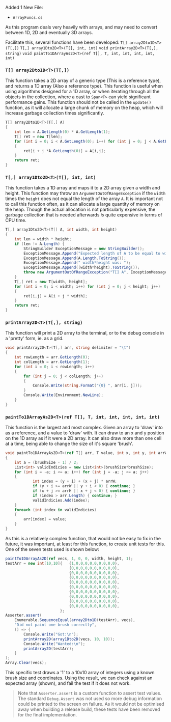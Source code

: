 Added 1 New File:
- `ArrayFuncs.cs`

As this program deals very heavily with arrays, and may need to convert between 1D, 2D and eventually 3D arrays.

Facilitate this, several functions have been developed:
`T[] array2Dto1D<T>(T[,])`
`T[,] array1Dto2D<T>(T[], int, int)`
`void printArray2D<T>(T[,], string)`
`void paintTo1DArrayAs2D<T>(ref T[], T, int, int, int, int, int)`

### `T[] array2Dto1D<T>(T[,])`
This function takes a 2D array of a generic type (This is a reference type), and returns a 1D array (Also a reference type). This function is useful when using algorithms designed for a 1D array, or when iterating through all the objects in the collection, where a cast to `Span<T>` can yield significant performance gains. This function should not be called in the `update()` function, as it will allocate a large chunk of memory on the heap, which will increase garbage collection times significantly.
```cs
T[] array2Dto1D<T>(T[,] A)
{
    int len = A.GetLength(0) * A.GetLength(1);
    T[] ret = new T[len];
    for (int i = 0; i < A.GetLength(0); i++) for (int j = 0; j < A.GetLength(1); j++)
    {
        ret[i + j *A.GetLength(0)] = A[i,j];
    }
    return ret;
}
```

### `T[,] array1Dto2D<T>(T[], int, int)`
This function takes a 1D array and maps it to a 2D array given a width and height. This function may throw an `ArgumentOutOfRangeException` if the `width` times the `height` does not equal the length of the array `A`. It is important not to call this function often, as it can allocate a large quantity of memory on the heap. Though the actual allocation is not particularly expensive, the garbage collection that is needed afterwards *is* quite expensive in terms of CPU time. 
```CS
T[,] array1Dto2D<T>(T[] A, int width, int height)
{
    int len = width * height;
    if (len != A.Length) {
        StringBuilder ExceptionMessage = new StringBuilder();
        ExceptionMessage.Append("Expected length of A to be equal to width*height. A's lenth was: ");
        ExceptionMessage.Append(A.Length.ToString());
        ExceptionMessage.Append(" width*height was: ");
        ExceptionMessage.Append((width*height).ToString());
        throw new ArgumentOutOfRangeException("T[] A", ExceptionMessage.ToString());
    }
    T[,] ret = new T[width, height];
    for (int i = 0; i < width; i++) for (int j = 0; j < height; j++)
    {
        ret[i,j] = A[i + j * width];
    }
    return ret;
}
```

### `printArray2D<T>(T[,], string)`
This function will print a 2D array to the terminal, or to the debug console in a 'pretty' form, ie. as a grid.
```CS
void printArray2D<T>(T[,] arr, string delimiter = "\t")
{
    int rowLength = arr.GetLength(0);
    int colLength = arr.GetLength(1);
    for (int i = 0; i < rowLength; i++)
    {
        for (int j = 0; j < colLength; j++)
        {
            Console.Write(string.Format("{0} ", arr[i, j]));
        }
        Console.Write(Environment.NewLine);
    }
}
```

### `paintTo1DArrayAs2D<T>(ref T[], T, int, int, int, int, int)` 
This function is the largest and most complex. Given an array to 'draw' into as a reference, and a value to 'draw' with. It can draw to an x and y position on the 1D array as if it were a 2D array. It can also draw more than one cell at a time, being able to change the size of it's square 'brush'.
```CS
void paintTo1DArrayAs2D<T>(ref T[] arr, T value, int x, int y, int arrW, int arrH, int brushSize)
{
    int a = (brushSize - 1) / 2;
    List<int> validIndicies = new List<int>(brushSize*brushSize);
    for (int i = -a; i <= a; i++) for (int j = -a; j <= a; j++)
    {
            int index = (y + i) + (x + j) * arrW;
            if (y + i >= arrW || y + i < 0) { continue; }
            if (x + j >= arrH || x + j < 0) { continue; }
            if (index > arr.Length) { continue; }
            validIndicies.Add(index);
    }
    foreach (int index in validIndicies)
    {
        arr[index] = value;
    }
}
```
As this is a relatively complex function, that would not be easy to fix in the future, it was important, at least for this function, to create unit tests for this. One of the seven tests used is shown below:
```cs
paintTo1DArrayAs2D(ref vecs, 1, 0, 0, width, height, 1);
testArr = new int[10,10]{   {1,0,0,0,0,0,0,0,0,0},
                            {0,0,0,0,0,0,0,0,0,0},
                            {0,0,0,0,0,0,0,0,0,0},
                            {0,0,0,0,0,0,0,0,0,0},
                            {0,0,0,0,0,0,0,0,0,0},
                            {0,0,0,0,0,0,0,0,0,0},
                            {0,0,0,0,0,0,0,0,0,0},
                            {0,0,0,0,0,0,0,0,0,0},
                            {0,0,0,0,0,0,0,0,0,0},
                            {0,0,0,0,0,0,0,0,0,0},
                        };
Asserter.assert(
	Enumerable.SequenceEqual(array2Dto1D(testArr), vecs),
	"Did not paint one brush correctly",
	() => {
		Console.Write("Got:\n");
		printArray2D(array1Dto2D(vecs, 10, 10));
		Console.Write("Wanted:\n");
		printArray2D(testArr);
	}
);
Array.Clear(vecs);
```
This specific test draws a '1' to a 10x10 array of integers using a known brush size and coordinates. Using the result, we can check against an expected array (shown), and fail the test if it does not work.
> Note that `Asserter.assert` is a custom function to assert test values. The standard `Debug.Assert` was not used so more debug information could be printed to the screen on failure. As it would not be optimised away when building a release build, these tests have been removed for the final implementation.